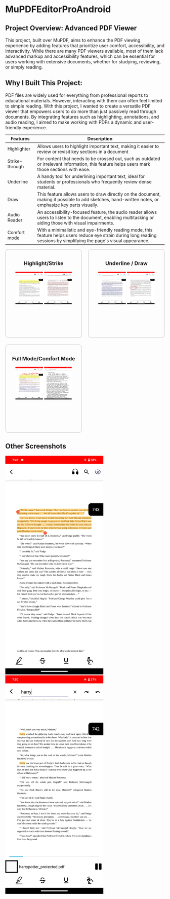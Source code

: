 <h1> MuPDFEditorProAndroid</h1>

## Project Overview: Advanced PDF Viewer

This project, built over MuPDF, aims to enhance the PDF viewing experience by adding features that prioritize user comfort, accessibility, and interactivity. While there are many PDF viewers available, most of them lack advanced markup and accessibility features, which can be essential for users working with extensive documents, whether for studying, reviewing, or simply reading.
## Why I Built This Project:

PDF files are widely used for everything from professional reports to educational materials. However, interacting with them can often feel limited to simple reading. With this project, I wanted to create a versatile PDF viewer that empowers users to do more than just passively read through documents. By integrating features such as highlighting, annotations, and audio reading, I aimed to make working with PDFs a dynamic and user-friendly experience.



| Features       | Description                                                                                                                                          |
|----------------|------------------------------------------------------------------------------------------------------------------------------------------------------|
| Highlighter    | Allows users to highlight important text, making it easier to review or revisit key sections in a document                                           |
| Strike-through | For content that needs to be crossed out, such as outdated or irrelevant information, this feature helps users mark those sections with ease.        |
| Underline      | A handy tool for underlining important text, ideal for students or professionals who frequently review dense material.                               |
| Draw           | This feature allows users to draw directly on the document, making it possible to add sketches, hand-written notes, or emphasize key parts visually. |
| Audio Reader   | An accessibility-focused feature, the audio reader allows users to listen to the document, enabling multitasking or aiding those with visual impairments.                                                                                                                                                    |
| Comfort mode   | With a minimalistic and eye-friendly reading mode, this feature helps users reduce eye strain during long reading sessions by simplifying the page's visual appearance.                                                                                     |


<div style="display: grid; grid-template-columns: repeat(2, 1fr); gap: 20px;">
    <div style="text-align: center; border: 2px solid #ddd; padding: 10px; border-radius: 10px;">
        <h3>Highlight/Strike</h3>
        <img src="https://github.com/rameshvoltella/MuPDFEditorProAndroid/blob/beta/mu/Screenshot_20241001_194545.jpg" alt="Highlight" style="width: 40%; height: 40%;">
        <img src="https://github.com/rameshvoltella/MuPDFEditorProAndroid/blob/beta/mu/Screenshot_20241001_194602.jpg" alt="Strike" style="width: 40%; height: 40%;">
    </div>
    <div style="text-align: center; border: 2px solid #ddd; padding: 10px; border-radius: 10px;">
        <h3>Underline / Draw</h3>
        <img src="https://github.com/rameshvoltella/MuPDFEditorProAndroid/blob/beta/mu/Screenshot_20241001_194616.jpg" alt="Underline" style="width: 40%; height: 40%;">
        <img src="https://github.com/rameshvoltella/MuPDFEditorProAndroid/blob/beta/mu/Screenshot_20241001_194628.jpg" alt="Draw" style="width: 40%; height: 40%;">
    </div>
    <div style="text-align: center; border: 2px solid #ddd; padding: 10px; border-radius: 10px;">
        <h3>Full Mode/Comfort Mode</h3>
        <img src="https://github.com/rameshvoltella/MuPDFEditorProAndroid/blob/beta/mu/Screenshot_20241001_194710.jpg" alt="fullmode" style="width: 40%; height: 40%;">
        <img src="https://github.com/rameshvoltella/MuPDFEditorProAndroid/blob/beta/mu/Screenshot_20241001_194948.jpg" alt="comfort" style="width: 40%; height: 40%;">
    </div>
</div>

## Other Screenshots

<img src="https://github.com/rameshvoltella/MuPDFEditorProAndroid/blob/beta/mu/Screenshot_20241001_194533.jpg" width="310">
<img src="https://github.com/rameshvoltella/MuPDFEditorProAndroid/blob/beta/mu/Screenshot_20241001_195011.jpg" width="310">

